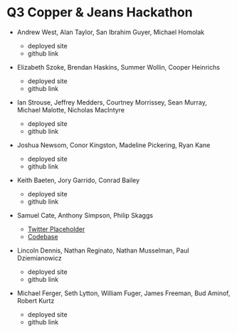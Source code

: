# Q3 Copper & Jeans Hackathon

* Andrew West, Alan Taylor, San Ibrahim Guyer, Michael Homolak
  * deployed site
  * github link

* Elizabeth Szoke, Brendan Haskins, Summer Wollin, Cooper Heinrichs
  * deployed site
  * github link

* Ian Strouse, Jeffrey Medders, Courtney Morrissey, Sean Murray, Michael Malotte, Nicholas MacIntyre
  * deployed site
  * github link

* Joshua Newsom, Conor Kingston, Madeline Pickering, Ryan Kane
  * deployed site
  * github link

* Keith Baeten, Jory Garrido, Conrad Bailey
  * deployed site
  * github link

* Samuel Cate, Anthony Simpson, Philip Skaggs
  * [Twitter Placeholder](https://fierce-thicket-91134.herokuapp.com/)
  * [Codebase](https://github.com/artnoisenik/twitter-placeholder)

* Lincoln Dennis, Nathan Reginato, Nathan Musselman, Paul Dziemianowicz
  * deployed site
  * github link

* Michael Ferger, Seth Lytton, William Fuger, James Freeman, Bud Aminof, Robert Kurtz
  * deployed site
  * github link
